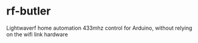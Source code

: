 rf-butler
=========

Lightwaverf home automation 433mhz control for Arduino, without relying on the wifi link hardware
